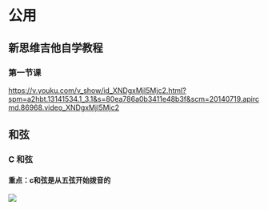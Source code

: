 # 公用

## 新思维吉他自学教程 

### 第一节课

https://v.youku.com/v_show/id_XNDgxMjI5Mjc2.html?spm=a2hbt.13141534.1_3.1&s=80ea786a0b3411e48b3f&scm=20140719.apircmd.86968.video_XNDgxMjI5Mjc2



## 和弦 

### C 和弦

#### 重点：c和弦是从五弦开始拨音的

![](assets/030/02/02/02-1647272694439.png)